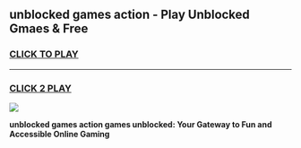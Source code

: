 
## unblocked games action - Play Unblocked Gmaes & Free
<h3>
<a href="https://premium.freeplayer.one?title=unblocked_games_action&ref=20F">CLICK TO PLAY</a></h3>
<hr>

<h3>
<a href="https://premium.freeplayer.one?title=unblocked_games_action&ref=20F">CLICK 2 PLAY</a>
  
</h3>

<a href="https://premium.freeplayer.one?title=unblocked_games_action&ref=20F/"><img src="https://clearcache.store/games.png"></a>


**unblocked games action games unblocked: Your Gateway to Fun and Accessible Online Gaming**
